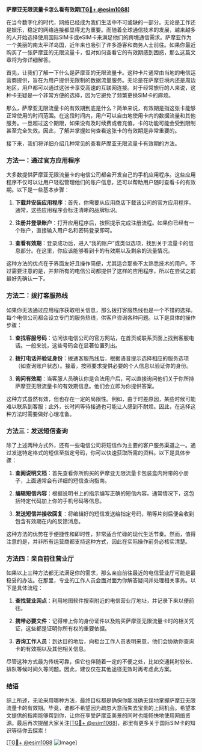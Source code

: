 **萨摩亚无限流量卡怎么看有效期[[TG💪+ @esim1088](https://t.me/s/esim1088)]**

在当今数字化的时代，网络已经成为我们生活中不可或缺的一部分。无论是工作还是娱乐，稳定的网络连接都显得尤为重要。而随着全球通信技术的发展，越来越多的人开始选择使用国际SIM卡或eSIM卡来满足他们的跨境通信需求。萨摩亚作为一个美丽的南太平洋岛国，近年来也吸引了许多游客和商务人士前往。如果你最近购买了一张萨摩亚的无限流量卡，但对如何查看它的有效期感到困惑，那么这篇文章将为你详细解答。

首先，让我们了解一下什么是萨摩亚的无限流量卡。这种卡片通常由当地的电信运营商提供，旨在为用户提供无限制的数据流量服务。无论是在萨摩亚境内还是周边地区，用户都可以通过这张卡享受高速的互联网连接。对于经常旅行的人来说，这种卡无疑是一个非常方便的选择，因为它避免了频繁更换SIM卡的麻烦。

那么，萨摩亚无限流量卡的有效期到底是什么？简单来说，有效期是指这张卡能够正常使用的时间范围。在这段时间内，用户可以自由地使用卡内的数据流量和其他服务。一旦超过这个期限，如果没有及时续费或者充值，卡的功能可能会受到限制甚至完全失效。因此，了解并掌握如何查看这张卡的有效期是非常重要的。

接下来，我们将详细介绍几种常见的查看萨摩亚无限流量卡有效期的方法。

### 方法一：通过官方应用程序

大多数提供萨摩亚无限流量卡的电信公司都会开发自己的手机应用程序。这些应用程序不仅可以让用户轻松管理他们的账户信息，还可以帮助用户随时查看卡的有效期。以下是一些基本步骤：

1. **下载并安装应用程序**：首先，你需要从应用商店下载该公司的官方应用程序。通常，这些应用程序会标注清晰的品牌标识。
   
2. **注册并登录账户**：打开应用程序后，按照提示完成注册流程。如果你已经有一个账户，直接输入用户名和密码登录即可。

3. **查看有效期**：登录成功后，进入“我的账户”或类似选项，找到关于流量卡的信息部分。在这里，你应该能够看到卡的有效期以及剩余的流量情况。

这种方法的优点在于界面友好且操作简便，尤其适合那些不太熟悉技术的用户。不过需要注意的是，并非所有的电信公司都提供了这样的应用程序，所以在尝试之前最好先确认一下。

### 方法二：拨打客服热线

如果你无法通过应用程序获取相关信息，那么拨打客服热线也是一个不错的选择。每个电信公司都会设立专门的服务热线，供客户咨询各种问题。以下是具体的操作步骤：

1. **查找客服号码**：访问该电信公司的官方网站，在首页或联系页面上找到客服电话。一般来说，这些号码会在显著位置列出。

2. **拨打电话并验证身份**：拨通客服热线后，根据语音提示选择相应的服务选项（如查询账户状态）。接着，按照要求提供必要的个人信息以验证你的身份。

3. **询问有效期**：当客服人员确认你是合法用户后，可以直接询问他们关于你所持萨摩亚无限流量卡的有效期信息。他们会立即为你提供答案。

这种方式虽然有效，但也存在一定的局限性。例如，由于时差原因，某些时候可能难以联系到客服；此外，长时间等待接通也可能让人感到不耐烦。因此，在选择这种方法时需要做好心理准备。

### 方法三：发送短信查询

除了上述两种方式外，还有一些电信公司将短信作为主要的客户服务渠道之一。通过发送特定格式的短信至指定号码，你可以快速获取所需的资料。以下是具体步骤：

1. **查阅说明文档**：首先查看你所购买的萨摩亚无限流量卡包装盒内附带的小册子，上面通常会有详细的短信查询指南。

2. **编辑短信内容**：根据说明书上的指示编写正确的短信内容。通常情况下，这包括特定代码加上你的手机号码等信息。

3. **发送短信并接收回复**：将编辑好的短信发送给指定号码，稍等片刻后便会收到包含有效期在内的反馈消息。

这种方法的优势在于便捷性和即时性，非常适合忙碌的现代生活节奏。然而，值得注意的是，并非所有运营商都支持这种方式，因此在实际操作前务必核实清楚。

### 方法四：亲自前往营业厅

如果以上三种方法都无法满足你的需求，那么亲自前往最近的电信营业厅可能是最稳妥的办法。在那里，专业的工作人员会面对面为你解答疑问并处理相关事务。以下是具体流程：

1. **查找营业网点**：利用地图软件搜索附近的电信营业厅地址，并记录下来以便前往。

2. **携带必要文件**：记得带上你的身份证件以及购买萨摩亚无限流量卡时的相关凭证，这些都是证明你所有权的重要依据。

3. **咨询工作人员**：到达目的地后，向柜台工作人员表明来意，他们会协助你查询卡的有效期以及其他相关信息。

尽管这种方式最为传统可靠，但它也伴随着一定的不便之处，比如交通耗时较长、排队等候时间久等问题。因此，建议仅在其他途径无效时再考虑此方案。

### 结语

综上所述，无论采用哪种方法，最终目标都是确保你能准确无误地掌握萨摩亚无限流量卡的有效期。毕竟，谁都不希望因为疏忽大意而失去宝贵的上网机会。希望本文提供的指南能够帮到你，让你在享受萨摩亚美景的同时也能畅快地使用网络资源。最后再次提醒大家关注[[TG💪+ @esim1088](https://t.me/s/esim1088)]，那里有更多关于国际SIM卡的知识等待你去探索！

[[TG💪+ @esim1088](https://t.me/s/esim1088) ![Image](https://i.postimg.cc/4NQfJmqS/Snipaste-2025-05-13-00-14-12.png)]